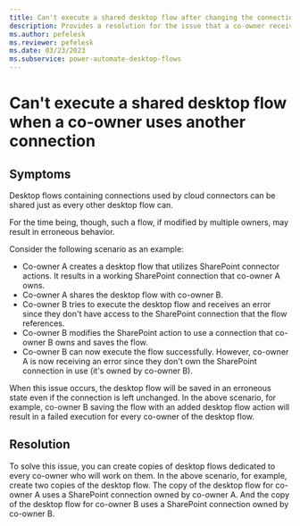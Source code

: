 ```yaml
---
title: Can't execute a shared desktop flow after changing the connection
description: Provides a resolution for the issue that a co-owner receives an error when executing a shared desktop flow if the ownership of the connection is changed.
ms.author: pefelesk
ms.reviewer: pefelesk
ms.date: 03/23/2023
ms.subservice: power-automate-desktop-flows
---
```


# Can't execute a shared desktop flow when a co-owner uses another connection

## Symptoms

Desktop flows containing connections used by cloud connectors can be shared just as every other desktop flow can.

For the time being, though, such a flow, if modified by multiple owners, may result in erroneous behavior.

Consider the following scenario as an example:

- Co-owner A creates a desktop flow that utilizes SharePoint connector actions. It results in a working SharePoint connection that co-owner A owns.
- Co-owner A shares the desktop flow with co-owner B.
- Co-owner B tries to execute the desktop flow and receives an error since they don't have access to the SharePoint connection that the flow references.
- Co-owner B modifies the SharePoint action to use a connection that co-owner B owns and saves the flow.
- Co-owner B can now execute the flow successfully. However, co-owner A is now receiving an error since they don't own the SharePoint connection in use (it's owned by co-owner B).

When this issue occurs, the desktop flow will be saved in an erroneous state even if the connection is left unchanged. In the above scenario, for example, co-owner B saving the flow with an added desktop flow action will result in a failed execution for every co-owner of the desktop flow.

## Resolution

To solve this issue, you can create copies of desktop flows dedicated to every co-owner who will work on them. In the above scenario, for example, create two copies of the desktop flow. The copy of the desktop flow for co-owner A uses a SharePoint connection owned by co-owner A. And the copy of the desktop flow for co-owner B uses a SharePoint connection owned by co-owner B.
